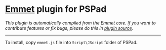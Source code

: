 # [Emmet](http://emmet.io) plugin for PSPad

*This plugin is automatically compiled from the [Emmet core](https://github.com/emmetio/emmet). If you want to contribute features or fix bugs, please do this in [plugin source](https://github.com/emmetio/emmet/tree/master/plugins/pspad).*

******

To install, copy `emmet.js` file into `Script\JScript` folder of PSPad.